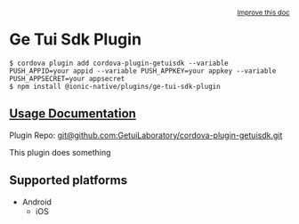 <a style="float:right;font-size:12px;" href="http://github.com/danielsogl/awesome-cordova-plugins/edit/master/src/@awesome-cordova-plugins/plugins/ge-tui-sdk-plugin/index.ts#L1">
  Improve this doc
</a>

# Ge Tui Sdk Plugin

```
$ cordova plugin add cordova-plugin-getuisdk --variable PUSH_APPID=your appid --variable PUSH_APPKEY=your appkey --variable PUSH_APPSECRET=your appsecret
$ npm install @ionic-native/plugins/ge-tui-sdk-plugin
```

## [Usage Documentation](https://ionicframework.com/docs/native/ge-tui-sdk-plugin/)

Plugin Repo: [git@github.com:GetuiLaboratory/cordova-plugin-getuisdk.git](git@github.com:GetuiLaboratory/cordova-plugin-getuisdk.git)

This plugin does something

## Supported platforms

- Android
  - iOS
  


